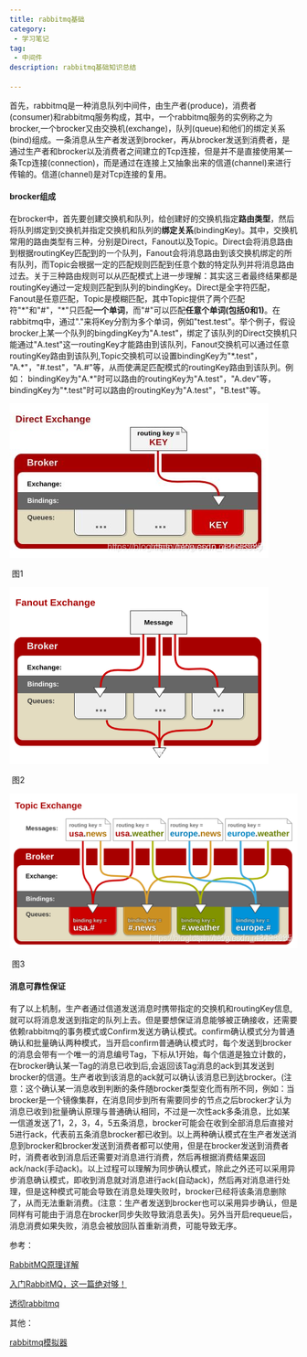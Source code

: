 ```yaml
---
title: rabbitmq基础
category:
 - 学习笔记
tag:
 - 中间件
description: rabbitmq基础知识总结

---
```

​       首先，rabbitmq是一种消息队列中间件，由生产者(produce)，消费者(consumer)和rabbitmq服务构成，其中，一个rabbitmq服务的实例称之为brocker,一个brocker又由交换机(exchange)，队列(queue)和他们的绑定关系(bind)组成。一条消息从生产者发送到brocker，再从brocker发送到消费者，是通过生产者和brocker以及消费者之间建立的Tcp连接，但是并不是直接使用某一条Tcp连接(connection)，而是通过在连接上又抽象出来的信道(channel)来进行传输的。信道(channel)是对Tcp连接的复用。

#### brocker组成

​		在brocker中，首先要创建交换机和队列，给创建好的交换机指定**路由类型**，然后将队列绑定到交换机并指定交换机和队列的**绑定关系**(bindingKey)。其中，交换机常用的路由类型有三种，分别是Direct，Fanout以及Topic。Direct会将消息路由到根据routingKey匹配到的一个队列，Fanout会将消息路由到该交换机绑定的所有队列，而Topic会根据一定的匹配规则匹配到任意个数的特定队列并将消息路由过去。
​		关于三种路由规则可以从匹配模式上进一步理解：其实这三者最终结果都是routingKey通过一定规则匹配到队列的bindingKey。Direct是全字符匹配，Fanout是任意匹配，Topic是模糊匹配，其中Topic提供了两个匹配符"\*"和"#"，"\*"只匹配**一个单词**，而"#"可以匹配**任意个单词(包括0和1)**。在rabbitmq中，通过"."来将Key分割为多个单词，例如"test.test"。举个例子，假设brocker上某一个队列的bingdingKey为"A.test"，绑定了该队列的Direct交换机只能通过"A.test"这一routingKey才能路由到该队列，Fanout交换机可以通过任意routingKey路由到该队列,Topic交换机可以设置bindingKey为"\*.test"， "A.\*"，"#.test"，"A.#"等，从而使满足匹配模式的routingKey路由到该队列。例如： bindingKey为"A.\*"时可以路由的routingKey为"A.test"，"A.dev"等，bindingKey为"\*.test"时可以路由的routingKey为"A.test"，"B.test"等。

![direct模式](rabbitmq%E5%9F%BA%E7%A1%80/direct.png)

​																						图1

![fanout模式](rabbitmq%E5%9F%BA%E7%A1%80/fanout.png)

​																						图2

![topic模式](rabbitmq%E5%9F%BA%E7%A1%80/topic.png)

​																					     图3

#### 消息可靠性保证 

​		有了以上机制，生产者通过信道发送消息时携带指定的交换机和routingKey信息,就可以将消息发送到指定的队列上去。但是要想保证消息能够被正确接收，还需要依赖rabbitmq的事务模式或Confirm发送方确认模式。
​		confirm确认模式分为普通确认和批量确认两种模式，当开启confirm普通确认模式时，每个发送到brocker的消息会带有一个唯一的消息编号Tag，下标从1开始，每个信道是独立计数的，在brocker确认某一Tag的消息已收到后,会返回该Tag消息的ack到其发送到brocker的信道。生产者收到该消息的ack就可以确认该消息已到达brocker。(注意：这个确认某一消息收到判断的条件随brocker类型变化而有所不同，例如：当brocker是一个镜像集群，在消息同步到所有需要同步的节点之后brocker才认为消息已收到)批量确认原理与普通确认相同，不过是一次性ack多条消息，比如某一信道发送了1，2，3，4，5五条消息，brocker可能会在收到全部消息后直接对5进行ack，代表前五条消息brocker都已收到。
​		以上两种确认模式在生产者发送消息到brocker和brocker发送到消费者都可以使用，但是在brocker发送到消费者时，消费者收到消息后还需要对消息进行消费，然后再根据消费结果返回ack/nack(手动ack)。以上过程可以理解为同步确认模式，除此之外还可以采用异步消息确认模式，即收到消息就对消息进行ack(自动ack)，然后再对消息进行处理，但是这种模式可能会导致在消息处理失败时，brocker已经将该条消息删除了，从而无法重新消费。(注意：生产者发送到brocker也可以采用异步确认，但是同样有可能由于消息在brocker同步失败导致消息丢失)。另外当开启requeue后，消息消费如果失败，消息会被放回队首重新消费，可能导致无序。



参考：

[RabbitMQ原理详解](https://blog.csdn.net/weixin_43498985/article/details/119026198)

[入门RabbitMQ，这一篇绝对够！](https://mp.weixin.qq.com/s/adse6qpIiK0RE-Ebo-z5_Q)

[透彻rabbitmq](https://zhuanlan.zhihu.com/p/63700605)

其他：

[rabbitmq模拟器](tryrabbitmq.com/)

